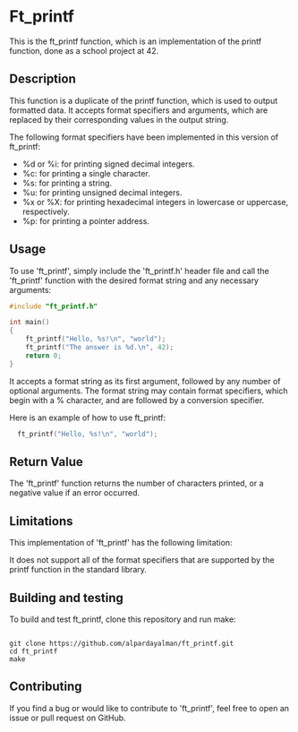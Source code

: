 # Ft_printf

This is the ft_printf function, which is an implementation of the printf function, done as a school project at 42.

## Description

This function is a duplicate of the printf function, which is used to output formatted data. It accepts format specifiers and arguments, which are replaced by their corresponding values in the output string.

The following format specifiers have been implemented in this version of ft_printf:

- %d or %i: for printing signed decimal integers.
- %c: for printing a single character.
- %s: for printing a string.
- %u: for printing unsigned decimal integers.
- %x or %X: for printing hexadecimal integers in lowercase or uppercase, respectively.
- %p: for printing a pointer address.

## Usage

To use 'ft_printf', simply include the 'ft_printf.h' header file and call the 'ft_printf' function with the desired format string and any necessary arguments:

```c
#include "ft_printf.h"

int main()
{
    ft_printf("Hello, %s!\n", "world");
    ft_printf("The answer is %d.\n", 42);
    return 0;
}
```

It accepts a format string as its first argument, followed by any number of optional arguments. The format string may contain format specifiers, which begin with a % character, and are followed by a conversion specifier.

Here is an example of how to use ft_printf:

```c
  ft_printf("Hello, %s!\n", "world");
```

## Return Value

The 'ft_printf' function returns the number of characters printed, or a negative value if an error occurred.

## Limitations

This implementation of 'ft_printf' has the following limitation:

It does not support all of the format specifiers that are supported by the printf function in the standard library.

## Building and testing

To build and test ft_printf, clone this repository and run make:

```shell

git clone https://github.com/alpardayalman/ft_printf.git
cd ft_printf
make
```

## Contributing

If you find a bug or would like to contribute to 'ft_printf', feel free to open an issue or pull request on GitHub.
